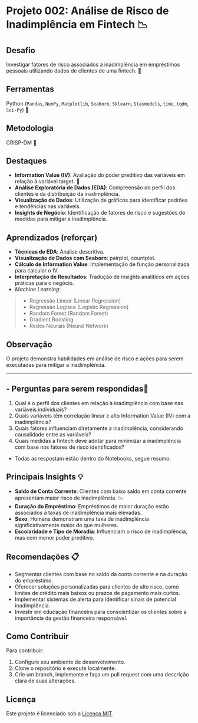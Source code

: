 # Projeto 002: Análise de Risco de Inadimplência em Fintech 📉

## Desafio
Investigar fatores de risco associados à inadimplência em empréstimos pessoais utilizando dados de clientes de uma fintech. 🔎

## Ferramentas
Python (`Pandas`, `NumPy`, `Matplotlib`, `Seaborn`, `Sklearn`, `Stasmodels`, `time`, `tqdm`, `Sci-Py`)  🐍

## Metodologia
CRISP-DM 🔁

## Destaques
- **Information Value (IV)**: Avaliação do poder preditivo das variáveis em relação à variável target. 🎯
- **Análise Exploratória de Dados (EDA)**: Compreensão do perfil dos clientes e da distribuição da inadimplência. 
- **Visualização de Dados**: Utilização de gráficos para identificar padrões e tendências nas variáveis. 
- **Insights de Negócio**: Identificação de fatores de risco e sugestões de medidas para mitigar a inadimplência.

## Aprendizados (reforçar)
- **Técnicas de EDA**: Análise descritiva.
- **Visualização de Dados com Seaborn**: pairplot, countplot.
- **Cálculo de Information Value**: Implementação de função personalizada para calcular o IV. 
- **Interpretação de Resultados**: Tradução de insights analíticos em ações práticas para o negócio.
- *_Machine Learning:_*
>    - Regressão Linear (Linear Regression)
>    - Regressão Logísca (Logistic Regression)
>    - Random Forest (Random Forest)
>    - Gradient Boosting 
>    - Redes Neurais (Neural Network)

## Observação
O projeto demonstra habilidades em análise de risco e ações para serem executadas para mitigar a inadimplência.


---

## - **Perguntas para serem respondidas**🚨
1. Qual é o perfil dos clientes em relação à inadimplência com base nas variáveis individuais?
2. Quais variáveis têm correlação linear e alto Information Value (IV) com a inadimplência?
3. Quais fatores influenciam diretamente a inadimplência, considerando causalidade entre as variáveis?
4. Quais medidas a fintech deve adotar para minimizar a inadimplência com base nos fatores de risco identificados?
-  Todas as respostam estão dentro do Notebooks, segue resumo:

## Principais Insights 💡
- **Saldo de Conta Corrente**: Clientes com baixo saldo em conta corrente apresentam maior risco de inadimplência. 📉
- **Duração do Empréstimo**: Empréstimos de maior duração estão associados a taxas de inadimplência mais elevadas. 
- **Sexo**: Homens demonstram uma taxa de inadimplência significativamente maior do que mulheres.
- **Escolaridade e Tipo de Moradia**: Influenciam o risco de inadimplência, mas com menor poder preditivo.

## Recomendações 📋
- Segmentar clientes com base no saldo da conta corrente e na duração do empréstimo. 
- Oferecer soluções personalizadas para clientes de alto risco, como limites de crédito mais baixos ou prazos de pagamento mais curtos. 
- Implementar sistemas de alerta para identificar sinais de potencial inadimplência. 
- Investir em educação financeira para conscientizar os clientes sobre a importância da gestão financeira responsável. 

## Como Contribuir

Para contribuir:
1. Configure seu ambiente de desenvolvimento.
2. Clone o repositório e execute localmente.
3. Crie um branch, implemente e faça um pull request com uma descrição clara de suas alterações.

## Licença

Este projeto é licenciado sob a [Licença MIT](LICENSE).
